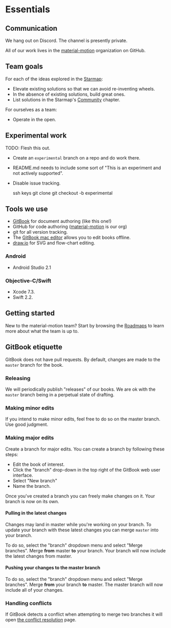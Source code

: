 
# Essentials

## Communication

We hang out on Discord. The channel is presently private.

All of our work lives in the [material-motion](https://github.com/material-motion) organization on GitHub.

## Team goals

For each of the ideas explored in the [Starmap](https://material-motion.gitbooks.io/material-motion-starmap/content/):

- Elevate existing solutions so that we can avoid re-inventing wheels.
- In the absence of existing solutions, build great ones.
- List solutions in the Starmap's [Community](https://material-motion.gitbooks.io/material-motion-starmap/content/community/) chapter.

For ourselves as a team:

- Operate in the open.

## Experimental work

TODO: Flesh this out.

- Create an `experimental` branch on a repo and do work there.
- README.md needs to include some sort of "This is an experiment and not actively supported".
- Disable issue tracking.

    ssh keys
    git clone <url>
    git checkout -b experimental

## Tools we use

- [GitBook](https://www.gitbook.com/) for document authoring (like this one!)
- GitHub for code authoring ([material-motion](https://github.com/material-motion) is our org)
- git for all version tracking.
- The [GitBook mac editor](https://www.gitbook.com/editor/osx) allows you to edit books offline.
- [draw.io](https://www.draw.io) for SVG and flow-chart editing.

### Android

- Android Studio 2.1

### Objective-C/Swift

- Xcode 7.3.
- Swift 2.2.

## Getting started

New to the material-motion team? Start by browsing the [Roadmaps](roadmaps/) to learn more about what the team is up to.

## GitBook etiquette

GitBook does not have pull requests. By default, changes are made to the `master` branch for the book.

### Releasing

We will periodically publish "releases" of our books. We are ok with the `master` branch being in a perpetual state of drafting.

### Making minor edits

If you intend to make minor edits, feel free to do so on the master branch. Use good judgment.

### Making major edits

Create a branch for major edits. You can create a branch by following these steps:

- Edit the book of interest.
- Click the "branch" drop-down in the top right of the GitBook web user interface.
- Select "New branch"
- Name the branch.

Once you've created a branch you can freely make changes on it. Your branch is now on its own.

#### Pulling in the latest changes

Changes may land in master while you're working on your branch. To update your branch with these latest changes you can merge `master` into your branch.

To do so, select the "branch" dropdown menu and select "Merge branches". Merge **from** master **to** your branch. Your branch will now include the latest changes from master.

#### Pushing your changes to the master branch

To do so, select the "branch" dropdown menu and select "Merge branches". Merge **from** your branch **to** master. The master branch will now include all of your changes.

### Handling conflicts

If GitBook detects a conflict when attempting to merge two branches it will open [the conflict resolution](https://www.gitbook.com/blog/features/merge-conflicts) page.